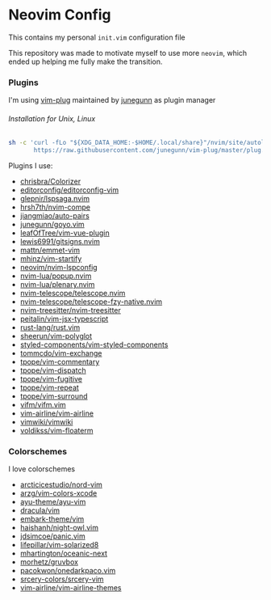 # Neovim Config

This contains my personal `init.vim` configuration file

This repository was made to motivate myself to use more `neovim`, which ended up helping me fully make the transition.

### Plugins
I'm using [vim-plug](https://github.com/junegunn/vim-plug) maintained by [junegunn](https://github.com/junegunn) as plugin manager

###### Installation for Unix, Linux
```sh
sh -c 'curl -fLo "${XDG_DATA_HOME:-$HOME/.local/share}"/nvim/site/autoload/plug.vim --create-dirs \
       https://raw.githubusercontent.com/junegunn/vim-plug/master/plug.vim'
```
Plugins I use:
* [chrisbra/Colorizer](https://github.com/chrisbra/Colorizer)
* [editorconfig/editorconfig-vim](https://github.com/editorconfig/editorconfig-vim)
* [glepnir/lspsaga.nvim](https://github.com/glepnir/lspsaga.nvim)
* [hrsh7th/nvim-compe](https://github.com/hrsh7th/nvim-compe)
* [jiangmiao/auto-pairs](https://github.com/jiangmiao/auto-pairs)
* [junegunn/goyo.vim](https://github.com/junegunn/goyo.vim)
* [leafOfTree/vim-vue-plugin](https://github.com/leafOfTree/vim-vue-plugin)
* [lewis6991/gitsigns.nvim](https://github.com/lewis6991/gitsigns.nvim)
* [mattn/emmet-vim](https://github.com/mattn/emmet-vim)
* [mhinz/vim-startify](https://github.com/mhinz/vim-startify)
* [neovim/nvim-lspconfig](https://github.com/neovim/nvim-lspconfig)
* [nvim-lua/popup.nvim](https://github.com/nvim-lua/popup.nvim)
* [nvim-lua/plenary.nvim](https://github.com/nvim-lua/plenary.nvim)
* [nvim-telescope/telescope.nvim](https://github.com/nvim-telescope/telescope.nvim)
* [nvim-telescope/telescope-fzy-native.nvim](https://github.com/nvim-telescope/telescope-fzy-native.nvim)
* [nvim-treesitter/nvim-treesitter](https://github.com/nvim-treesitter/nvim-treesitter)
* [peitalin/vim-jsx-typescript](https://github.com/peitalin/vim-jsx-typescript)
* [rust-lang/rust.vim](https://github.com/rust-lang/rust.vim)
* [sheerun/vim-polyglot](https://github.com/sheerun/vim-polyglot)
* [styled-components/vim-styled-components](https://github.com/styled-components/vim-styled-components)
* [tommcdo/vim-exchange](https://github.com/tommcdo/vim-exchange)
* [tpope/vim-commentary](https://github.com/tpope/vim-commentary)
* [tpope/vim-dispatch](https://github.com/tpope/vim-dispatch)
* [tpope/vim-fugitive](https://github.com/tpope/vim-fugitive)
* [tpope/vim-repeat](https://github.com/tpope/vim-repeat)
* [tpope/vim-surround](https://github.com/tpope/vim-surround)
* [vifm/vifm.vim](https://github.com/vifm/vifm.vim)
* [vim-airline/vim-airline](https://github.com/vim-airline/vim-airline)
* [vimwiki/vimwiki](https://github.com/vimwiki/vimwiki)
* [voldikss/vim-floaterm](https://github.com/voldikss/vim-floaterm)

### Colorschemes
I love colorschemes
* [arcticicestudio/nord-vim](https://github.com/arcticicestudio/nord-vim)
* [arzg/vim-colors-xcode](https://github.com/arzg/vim-colors-xcode)
* [ayu-theme/ayu-vim](https://github.com/ayu-theme/ayu-vim)
* [dracula/vim](https://github.com/dracula/vim)
* [embark-theme/vim](https://github.com/embark-theme/vim)
* [haishanh/night-owl.vim](https://github.com/haishanh/night-owl.vim)
* [jdsimcoe/panic.vim](https://github.com/jdsimcoe/panic.vim)
* [lifepillar/vim-solarized8](https://github.com/lifepillar/vim-solarized8)
* [mhartington/oceanic-next](https://github.com/mhartington/oceanic-next)
* [morhetz/gruvbox](https://github.com/morhetz/gruvbox)
* [pacokwon/onedarkpaco.vim](https://github.com/pacokwon/onedarkpaco.vim)
* [srcery-colors/srcery-vim](https://github.com/srcery-colors/srcery-vim)
* [vim-airline/vim-airline-themes](https://github.com/vim-airline/vim-airline-themes)

